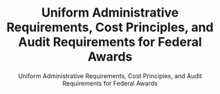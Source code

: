 ---
layout: resources-landing
title: "Uniform Administrative Requirements, Cost Principles, and Audit Requirements for Federal Awards"
subtitle: "Uniform Administrative Requirements, Cost Principles, and Audit Requirements for Federal Awards"
external_link: https://www.govinfo.gov/content/pkg/FR-2013-12-26/pdf/2013-30465.pdf
filters: federal-financial-assistance uniform-guidance-2-cfr-200 guidance 2014
fiscal_year: 2014
---